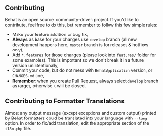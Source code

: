 Contributing
------------

Behat is an open source, community-driven project. If you'd like to contribute, feel free to do this, but remember to follow this few simple rules:

- Make your feature addition or bug fix,
- __Always__ as base for your changes use `develop` branch (all new development happens here, `master` branch is for releases & hotfixes only),
- Add `*.features` for those changes (please look into `features/` folder for some examples). This is important so we don't break it in a future version unintentionally,
- Commit your code, but do not mess with `BehatApplication` version, or `CHANGES.md` one,
- __Remember__: when you create Pull Request, always select `develop` branch as target, otherwise it will be closed.

Contributing to Formatter Translations
--------------------------------------

Almost any output message (except exceptions and custom output) printed by Behat
formatters could be translated into your language with `--lang` option. In order
to fix/add translation, edit the appropriate section of the `i18n.php` file.
